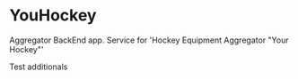 # YouHockey

Aggregator BackEnd app.
Service for 'Hockey Equipment Aggregator "Your Hockey"'

Test additionals
